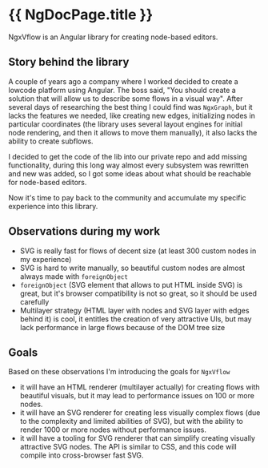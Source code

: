 # {{ NgDocPage.title }}

NgxVflow is an Angular library for creating node-based editors. 

## Story behind the library

A couple of years ago a company where I worked decided to create a lowcode platform using Angular. The boss said, "You should create a solution that will allow us to describe some flows in a visual way". After several days of researching the best thing I could find was `NgxGraph`, but it lacks the features we needed, like creating new edges, initializing nodes in particular coordinates (the library uses several layout engines for initial node rendering, and then it allows to move them manually), it also lacks the ability to create subflows.

I decided to get the code of the lib into our private repo and add missing functionality, during this long way almost every subsystem was rewritten and new was added, so I got some ideas about what should be reachable for node-based editors.

Now it's time to pay back to the community and accumulate my specific experience into this library. 

## Observations during my work

- SVG is really fast for flows of decent size (at least 300 custom nodes in my experience)
- SVG is hard to write manually, so beautiful custom nodes are almost always made with `foreignObject`
- `foreignObject` (SVG element that allows to put HTML inside SVG) is great, but it's browser compatibility is not so great, so it should be used carefully
- Multilayer strategy (HTML layer with nodes and SVG layer with edges behind it) is cool, it entitles the creation of very attractive UIs, but may lack performance in large flows because of the DOM tree size

## Goals

Based on these observations I'm introducing the goals for `NgxVflow`

- it will have an HTML renderer (multilayer actually) for creating flows with beautiful visuals, but it may lead to performance issues on 100 or more nodes.
- it will have an SVG renderer for creating less visually complex flows (due to the complexity and limited abilities of SVG), but with the ability to render 1000 or more nodes without performance issues.
- it will have a tooling for SVG renderer that can simplify creating visually attractive SVG nodes. The API is similar to CSS, and this code will compile into cross-browser fast SVG.







